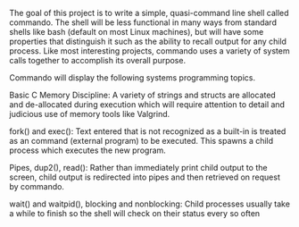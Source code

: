 The goal of this project is to write a simple, quasi-command line shell called commando. The shell will be less functional in many ways from standard shells like bash (default on most Linux machines), but will have some properties that distinguish it such as the ability to recall output for any child process. Like most interesting projects, commando uses a variety of system calls together to accomplish its overall purpose. 


Commando will display the following systems programming topics.

Basic C Memory Discipline: A variety of strings and structs are allocated and de-allocated during execution which will require attention to detail and judicious use of memory tools like Valgrind.

fork() and exec(): Text entered that is not recognized as a built-in is treated as an command (external program) to be executed. This spawns a child process which executes the new program.

Pipes, dup2(), read(): Rather than immediately print child output to the screen, child output is redirected into pipes and then retrieved on request by commando.

wait() and waitpid(), blocking and nonblocking: Child processes usually take a while to finish so the shell will check on their status every so often
